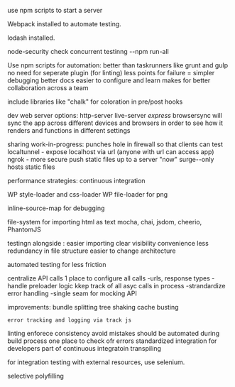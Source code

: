 
use npm scripts to start a server










Webpack installed to automate testing.

lodash installed.

node-security check
concurrent testinng --npm run-all

Use npm scripts for automation:
  better than taskrunners like grunt and gulp
    no need for seperate plugin (for linting)
    less points for failure = simpler debugging
    better docs
    easier to configure and learn makes for better collaboration across a team

include libraries like "chalk" for coloration in pre/post hooks

dev web server options:
  http-server
  live-server
  *express*
  browsersync will sync the app across different devices and browsers in order to see how it renders and functions in different settings

  sharing work-in-progress:
    punches hole in firewall so that clients can test
      localtunnel - expose localhost via url (anyone with url can access app)
      ngrok - more secure
    push static files up to a server
      "now"
      surge--only hosts static files

performance strategies:
  continuous integration


WP style-loader and css-loader
WP file-loader for png

inline-source-map for debugging

file-system for importing html as text
mocha, chai, jsdom, cheerio, PhantomJS

testingn alongside :
  easier importing
  clear visibility
  convenience
  less redundancy in file structure
  easier to change architecture

automated testing for less friction

centralize API calls
  1 place to configure all calls
    -urls, response types
    -handle preloader logic
      kkep track of all asyc calls in process
    -strandardize error handling
    -single seam for mocking API

improvements:
    bundle splitting
    tree shaking
    cache busting

    error tracking and logging via track js

linting
  enforece consistency
  avoid mistakes
  should be automated during build process
    one place to check ofr errors
    standardized integration for developers
    part of continuous integratoin
transpiling


for integration testing with external resources, use selenium.

selective polyfilling
